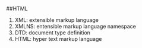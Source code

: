 ##HTML  

1. XML: extensible markup language  
2. XMLNS: entensible markup language namespace  
3. DTD: document type definition  
4. HTML: hyper text markup language 
